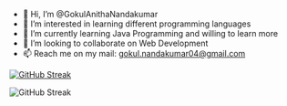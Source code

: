 - 👋 Hi, I’m @GokulAnithaNandakumar
- 👀 I’m interested in learning different programming languages
- 🌱 I’m currently learning Java Programming and willing to learn more
- 💞️ I’m looking to collaborate on Web Development
- 📫 Reach me on my mail: gokul.nandakumar04@gmail.com


[![GitHub Streak](https://streak-stats.demolab.com?user=GokulAnithaNandakumar)](https://git.io/streak-stats)

<!---
GokulAnithaNandakumar/GokulAnithaNandakumar is a ✨ special ✨ repository because its `README.md` (this file) appears on your GitHub profile.
You can click the Preview link to take a look at your changes.
--->
![GitHub Streak](https://github-readme-streak-stats.herokuapp.com?user=kattni&theme=cobalt&date_format=j%20M%5B%20Y%5D&background=000000&border=7536B2&stroke=9243DD&ring=89502D&fire=FF9554&currStreakNum=D280FF&sideNums=BC52FF&currStreakLabel=64EAE2&sideLabels=48A8A2&dates=A42EE5)
